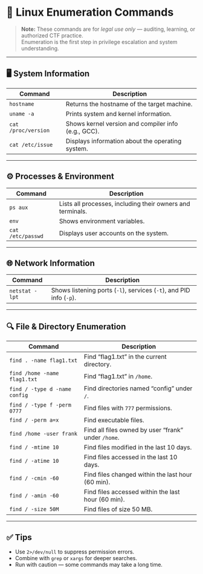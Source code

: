 # 🧠 Linux Enumeration Commands

> **Note:** These commands are for *legal use only* — auditing, learning, or authorized CTF practice.  
> Enumeration is the first step in privilege escalation and system understanding.

---

## 🖥️ System Information

| Command | Description |
|----------|--------------|
| `hostname` | Returns the hostname of the target machine. |
| `uname -a` | Prints system and kernel information. |
| `cat /proc/version` | Shows kernel version and compiler info (e.g., GCC). |
| `cat /etc/issue` | Displays information about the operating system. |

---

## ⚙️ Processes & Environment

| Command | Description |
|----------|--------------|
| `ps aux` | Lists all processes, including their owners and terminals. |
| `env` | Shows environment variables. |
| `cat /etc/passwd` | Displays user accounts on the system. |

---

## 🌐 Network Information

| Command | Description |
|----------|--------------|
| `netstat -lpt` | Shows listening ports (`-l`), services (`-t`), and PID info (`-p`). |

---

## 🔍 File & Directory Enumeration

| Command | Description |
|----------|--------------|
| `find . -name flag1.txt` | Find “flag1.txt” in the current directory. |
| `find /home -name flag1.txt` | Find “flag1.txt” in `/home`. |
| `find / -type d -name config` | Find directories named “config” under `/`. |
| `find / -type f -perm 0777` | Find files with `777` permissions. |
| `find / -perm a=x` | Find executable files. |
| `find /home -user frank` | Find all files owned by user “frank” under `/home`. |
| `find / -mtime 10` | Find files modified in the last 10 days. |
| `find / -atime 10` | Find files accessed in the last 10 days. |
| `find / -cmin -60` | Find files changed within the last hour (60 min). |
| `find / -amin -60` | Find files accessed within the last hour (60 min). |
| `find / -size 50M` | Find files of size 50 MB. |

---

## ✅ Tips
- Use `2>/dev/null` to suppress permission errors.  
- Combine with `grep` or `xargs` for deeper searches.  
- Run with caution — some commands may take a long time.
